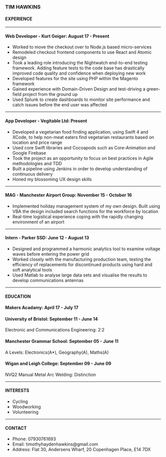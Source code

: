 ### TIM HAWKINS ###

#### EXPERIENCE ####

---

#### Web Developer - Kurt Geiger: August 17 - Present ####
<ul>
  <li>Worked to move the checkout over to Node.js based micro-services</li>
  <li>Remodeled checkout frontend components to use React and Atomic design</li>
  <li>Took a leading role introducing the Nightwatch end-to-end testing framework. Adding feature tests to the code base has drastically improved code quality and confidence when deploying new work</li>
    <li>Developed features for the site using PHP within the Magento framework</li>
  <li>Gained experience with Domain-Driven Design and test-driving a green-field project from the ground up</li>
  <li>Used Splunk to create dashboards to monitor site performance and catch issues before the end user was affected</li>
</ul>

---

#### App Developer - Vegitable Ltd: Present ####
<ul>
  <li>Developed a vegetarian food finding application, using Swift 4 and XCode, to help non-meat eaters find vegetarian restaurants based on location and price range</li>
  <li>Used core Swift libraries and Cocoapods such as Core-Animation and Google Firebase</li>
  <li>Took the project as an opportunity to focus on best practices in Agile methodologies and TDD</li>
  <li>Built a pipeline using Jenkins in order to develop understanding of continuous delivery</li>
  <li>Honed my blossoming UX design skills</li>
</ul>

---

#### MAG - Manchester Airport Group: November 15 - October 16 ####
<ul>
  <li>Implemented holiday management system of my own design. Built using VBA the design included search functions for the workforce by location</li>
  <li>Real-time logistical experience coping with the rapidly changing environment of an airport</li>
</ul>

---

#### Intern - Parker SSD: June 12 - August 13 ####
<ul>
  <li>Designed and programmed a harmonic analytics tool to examine voltage waves before entering the power grid</li>
  <li>Worked closely with the manufacturing production team, testing the efficiency of replacements for discontinued products using hard and soft analytical tools</li>
  <li>Used Matlab to analyse large data sets and visualise the results to develop communications antennas</li>
</ul>

---

#### EDUCATION ####

#### Makers Acadamy: April 17 - July 17 ####

#### University of Bristol: September 11 - June 14 ####
Electronic and Communications Engineering: 2:2

#### Manchester Grammar School: September 05 - June 11 ####
A Levels: Electronics(A*), Geography(A), Maths(A)

#### Wigan and Leigh College: September 09 - June 09 ####
NVQ2 Manual Metal Arc Welding: Distinction

---

#### INTERESTS ####
<ul>
  <li>Cycling</li>
  <li>Woodworking</li>
  <li>Volunteering</li>
</ul>

---

#### CONTACT ####
<ul>
  <li>Phone: 07930761693</li>
  <li>Email: timothyhaydenhawkins@gmail.com</li>
  <li>Address: Flat 30, Andersens Wharf, 20 Copenhagen Place, E14 7DX
</ul>
